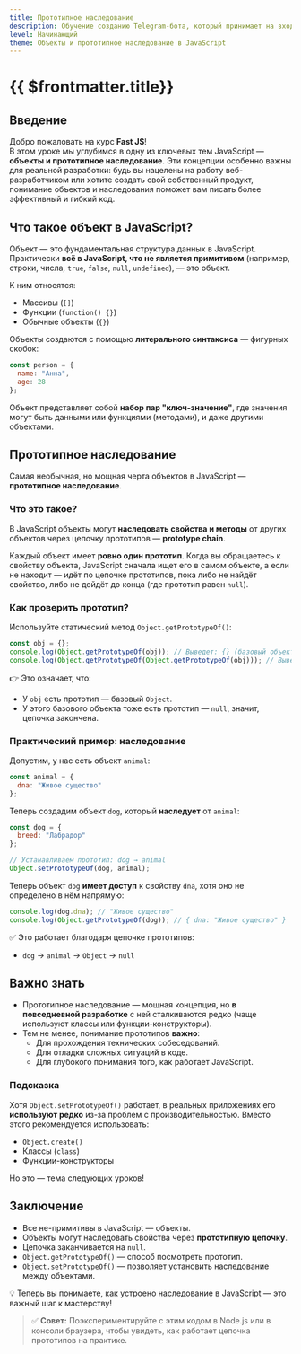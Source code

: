 ```yaml
---
title: Прототипное наследование
description: Обучение созданию Telegram-бота, который принимает на вход простые арифметические выражения и возвращает результат их вычисления
level: Начинающий
theme: Объекты и прототипное наследование в JavaScript
---
```


# {{ $frontmatter.title}}

<FastJsMeta :level="$frontmatter.level" :theme="$frontmatter.theme"/>

## Введение

Добро пожаловать на курс **Fast JS**!  
В этом уроке мы углубимся в одну из ключевых тем JavaScript — **объекты и прототипное наследование**. Эти концепции особенно важны для реальной разработки: будь вы нацелены на работу веб-разработчиком или хотите создать свой собственный продукт, понимание объектов и наследования поможет вам писать более эффективный и гибкий код.

## Что такое объект в JavaScript?

Объект — это фундаментальная структура данных в JavaScript. Практически **всё в JavaScript, что не является примитивом** (например, строки, числа, `true`, `false`, `null`, `undefined`), — это объект.

К ним относятся:
- Массивы (`[]`)
- Функции (`function() {}`)
- Обычные объекты (`{}`)

Объекты создаются с помощью **литерального синтаксиса** — фигурных скобок:

```javascript
const person = {
  name: "Анна",
  age: 28
};
```

Объект представляет собой **набор пар "ключ-значение"**, где значения могут быть данными или функциями (методами), и даже другими объектами.

## Прототипное наследование

Самая необычная, но мощная черта объектов в JavaScript — **прототипное наследование**.

### Что это такое?

В JavaScript объекты могут **наследовать свойства и методы** от других объектов через цепочку прототипов — **prototype chain**.

Каждый объект имеет **ровно один прототип**. Когда вы обращаетесь к свойству объекта, JavaScript сначала ищет его в самом объекте, а если не находит — идёт по цепочке прототипов, пока либо не найдёт свойство, либо не дойдёт до конца (где прототип равен `null`).

### Как проверить прототип?

Используйте статический метод `Object.getPrototypeOf()`:

```javascript
const obj = {};
console.log(Object.getPrototypeOf(obj)); // Выведет: {} (базовый объект)
console.log(Object.getPrototypeOf(Object.getPrototypeOf(obj))); // Выведет: null
```

👉 Это означает, что:
- У `obj` есть прототип — базовый `Object`.
- У этого базового объекта тоже есть прототип — `null`, значит, цепочка закончена.

### Практический пример: наследование

Допустим, у нас есть объект `animal`:

```javascript
const animal = {
  dna: "Живое существо"
};
```

Теперь создадим объект `dog`, который **наследует** от `animal`:

```javascript
const dog = {
  breed: "Лабрадор"
};

// Устанавливаем прототип: dog → animal
Object.setPrototypeOf(dog, animal);
```

Теперь объект `dog` **имеет доступ** к свойству `dna`, хотя оно не определено в нём напрямую:

```javascript
console.log(dog.dna); // "Живое существо"
console.log(Object.getPrototypeOf(dog)); // { dna: "Живое существо" }
```

✅ Это работает благодаря цепочке прототипов:
- `dog` → `animal` → `Object` → `null`

## Важно знать

- Прототипное наследование — мощная концепция, но **в повседневной разработке** с ней сталкиваются редко (чаще используют классы или функции-конструкторы).
- Тем не менее, понимание прототипов **важно**:
  - Для прохождения технических собеседований.
  - Для отладки сложных ситуаций в коде.
  - Для глубокого понимания того, как работает JavaScript.

### Подсказка

Хотя `Object.setPrototypeOf()` работает, в реальных приложениях его **используют редко** из-за проблем с производительностью. Вместо этого рекомендуется использовать:
- `Object.create()`
- Классы (`class`)
- Функции-конструкторы

Но это — тема следующих уроков!

## Заключение

- Все не-примитивы в JavaScript — объекты.
- Объекты могут наследовать свойства через **прототипную цепочку**.
- Цепочка заканчивается на `null`.
- `Object.getPrototypeOf()` — способ посмотреть прототип.
- `Object.setPrototypeOf()` — позволяет установить наследование между объектами.

💡 Теперь вы понимаете, как устроено наследование в JavaScript — это важный шаг к мастерству!

> ✅ **Совет:** Поэкспериментируйте с этим кодом в Node.js или в консоли браузера, чтобы увидеть, как работает цепочка прототипов на практике.
